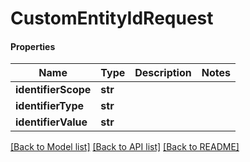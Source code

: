 # CustomEntityIdRequest

#### Properties
Name | Type | Description | Notes
------------ | ------------- | ------------- | -------------
**identifierScope** | **str** |  | 
**identifierType** | **str** |  | 
**identifierValue** | **str** |  | 

[[Back to Model list]](../README.md#documentation-for-models) [[Back to API list]](../README.md#documentation-for-api-endpoints) [[Back to README]](../README.md)

